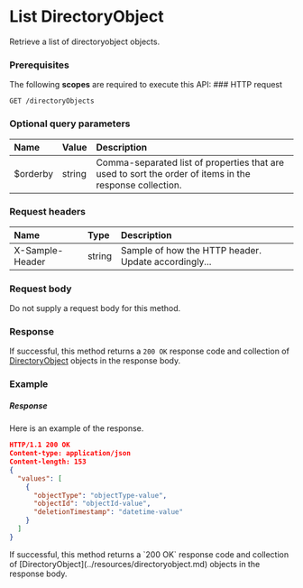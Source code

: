 # List DirectoryObject

Retrieve a list of directoryobject objects.
### Prerequisites
The following **scopes** are required to execute this API: ### HTTP request
<!-- { "blockType": "ignored" } -->
```http
GET /directoryObjects
```
### Optional query parameters
|Name|Value|Description|
|:---------------|:--------|:-------|
|$orderby|string|Comma-separated list of properties that are used to sort the order of items in the response collection.|

### Request headers
| Name       | Type | Description|
|:-----------|:------|:----------|
| X-Sample-Header  | string  | Sample of how the HTTP header. Update accordingly...|

### Request body
Do not supply a request body for this method.
### Response
If successful, this method returns a `200 OK` response code and collection of [DirectoryObject](../resources/directoryobject.md) objects in the response body.
### Example
##### Response
Here is an example of the response.
<!-- {
  "blockType": "response",
  "truncated": false,
  "@odata.type": "directoryobjects"
} -->
```json
HTTP/1.1 200 OK
Content-type: application/json
Content-length: 153
{
  "values": [
    {
      "objectType": "objectType-value",
      "objectId": "objectId-value",
      "deletionTimestamp": "datetime-value"
    }
  ]
}
```

<!-- uuid: 0baee83c-c725-4008-9c43-30705a31d7ca
2015-10-15 03:41:18 UTC -->
<!-- {
  "type": "#page.annotation",
  "description": "List DirectoryObject",
  "keywords": "",
  "section": "documentation",
  "tocPath": ""
}-->If successful, this method returns a `200 OK` response code and collection of [DirectoryObject](../resources/directoryobject.md) objects in the response body.
